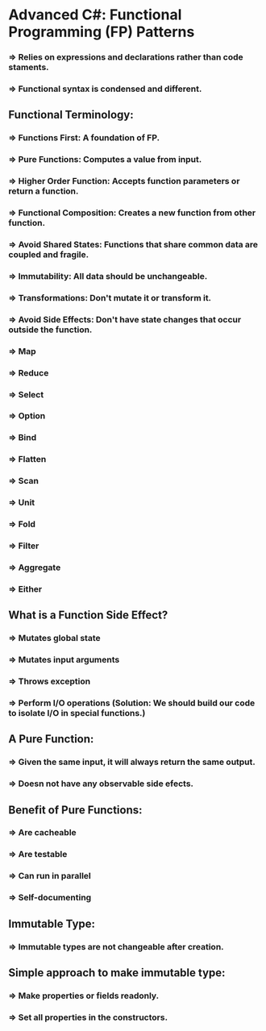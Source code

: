 # Advanced C#: Functional Programming (FP) Patterns

### => Relies on expressions and declarations rather than code staments.
### => Functional syntax is condensed and different.

## Functional Terminology:
### => Functions First: A foundation of FP.
### => Pure Functions: Computes a value from input.
### => Higher Order Function: Accepts function parameters or return a function.
### => Functional Composition: Creates a new function from other function.
### => Avoid Shared States: Functions that share common data are coupled and fragile.
### => Immutability: All data should be unchangeable.
### => Transformations: Don't mutate it or transform it.
### => Avoid Side Effects: Don't have state changes that occur outside the function.
### => Map
### => Reduce
### => Select
### => Option
### => Bind
### => Flatten
### => Scan
### => Unit
### => Fold
### => Filter
### => Aggregate
### => Either


## What is a Function Side Effect?
### => Mutates global state
### => Mutates input arguments
### => Throws exception
### => Perform I/O operations (Solution: We should build our code to isolate I/O in special functions.)

## A Pure Function:
### => Given the same input, it will always return the same output.
### => Doesn not have any observable side efects.

## Benefit of Pure Functions:
### => Are cacheable
### => Are testable
### => Can run in parallel
### => Self-documenting

## Immutable Type:
### => Immutable types are not changeable after creation.

## Simple approach to make immutable type:
### => Make properties or fields readonly.
### => Set all properties in the constructors.














